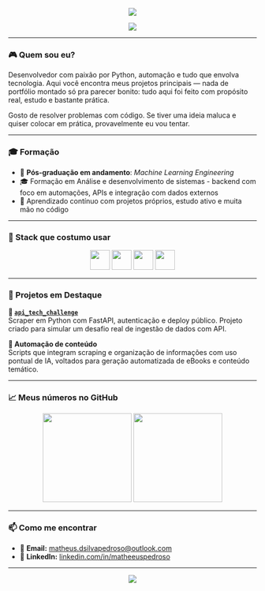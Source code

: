 
<!-- Banner topo animado -->
<p align="center">
  <img src="https://capsule-render.vercel.app/api?type=waving&color=0d1117&height=200&section=header&text=Matheus%20Pedroso%20👾&fontColor=ffffff&fontSize=40&animation=fadeIn" />
</p>

<p align="center">
  <img src="https://readme-typing-svg.demolab.com?font=Fira+Code&size=22&pause=1000&color=36BCF7&center=true&vCenter=true&width=435&lines=Dev+Python+%7C+Scraping+%7C+APIs;Projetos+pr%C3%A1ticos+e+focados+em+resultados;Gamer+e+tech+lover+%F0%9F%91%BD" />
</p>

---

### 🎮 Quem sou eu?

Desenvolvedor com paixão por Python, automação e tudo que envolva tecnologia. Aqui você encontra meus projetos principais — nada de portfólio montado só pra parecer bonito: tudo aqui foi feito com propósito real, estudo e bastante prática.

Gosto de resolver problemas com código. Se tiver uma ideia maluca e quiser colocar em prática, provavelmente eu vou tentar.

---

### 🎓 Formação

- 📍 **Pós-graduação em andamento**: *Machine Learning Engineering*  
- 🎓 Formação em Análise e desenvolvimento de sistemas - backend com foco em automações, APIs e integração com dados externos  
- 🚀 Aprendizado contínuo com projetos próprios, estudo ativo e muita mão no código

---

### 🔧 Stack que costumo usar

<div align="center">
  <img src="https://cdn.jsdelivr.net/gh/devicons/devicon/icons/python/python-original.svg" width="40" />
  <img src="https://cdn.jsdelivr.net/gh/devicons/devicon/icons/fastapi/fastapi-original.svg" width="40" />
  <img src="https://cdn.jsdelivr.net/gh/devicons/devicon/icons/docker/docker-original.svg" width="40" />
  <img src="https://cdn.jsdelivr.net/gh/devicons/devicon/icons/git/git-original.svg" width="40" />
  
</div>

---

### 🚀 Projetos em Destaque

**🔹 [`api_tech_challenge`](https://github.com/MatheuusPedroso/api_tech_challenge)**  
Scraper em Python com FastAPI, autenticação e deploy público. Projeto criado para simular um desafio real de ingestão de dados com API.

**🔹 Automação de conteúdo**  
Scripts que integram scraping e organização de informações com uso pontual de IA, voltados para geração automatizada de eBooks e conteúdo temático.

---

### 📈 Meus números no GitHub

<div align="center">
  <img height="180em" src="https://github-readme-stats.vercel.app/api?username=MatheuusPedroso&show_icons=true&theme=tokyonight&hide_border=true" />
  <img height="180em" src="https://github-readme-stats.vercel.app/api/top-langs/?username=MatheuusPedroso&layout=compact&theme=tokyonight&hide_border=true" />
</div>

---

### 📫 Como me encontrar

- 📧 **Email:** matheus.dsilvapedroso@outlook.com  
- 💼 **LinkedIn:** [linkedin.com/in/matheeuspedroso](https://www.linkedin.com/in/matheeuspedroso)

---

<p align="center">
  <img src="https://capsule-render.vercel.app/api?type=waving&color=0d1117&height=120&section=footer"/>
</p>
